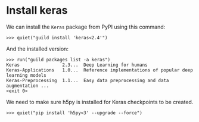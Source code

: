 # Install keras

We can install the `Keras` package from PyPI using this command:

    >>> quiet("guild install 'keras<2.4'")

And the installed version:

    >>> run("guild packages list -a keras")
    Keras                2.3...  Deep Learning for humans
    Keras-Applications   1.0...  Reference implementations of popular deep learning models
    Keras-Preprocessing  1.1...  Easy data preprocessing and data augmentation ...
    <exit 0>

We need to make sure h5py is installed for Keras checkpoints to be
created.

    >>> quiet("pip install 'h5py<3' --upgrade --force")
